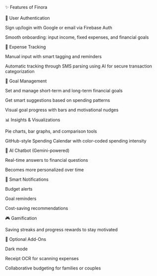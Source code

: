 ✨ Features of Finora
<br><br>
🔐 User Authentication

Sign up/login with Google or email via Firebase Auth

Smooth onboarding: input income, fixed expenses, and financial goals

🧾 Expense Tracking

Manual input with smart tagging and reminders

Automatic tracking through SMS parsing using AI for secure transaction categorization

🎯 Goal Management

Set and manage short-term and long-term financial goals

Get smart suggestions based on spending patterns

Visual goal progress with bars and motivational nudges

📊 Insights & Visualizations

Pie charts, bar graphs, and comparison tools

GitHub-style Spending Calendar with color-coded spending intensity

🤖 AI Chatbot (Gemini-powered)

Real-time answers to financial questions

Becomes more personalized over time

🔔 Smart Notifications

Budget alerts

Goal reminders

Cost-saving recommendations

🎮 Gamification

Saving streaks and progress rewards to stay motivated

🧩 Optional Add-Ons

Dark mode

Receipt OCR for scanning expenses

Collaborative budgeting for families or couples
